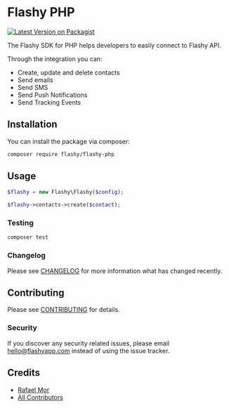 # Flashy PHP

[![Latest Version on Packagist](https://img.shields.io/packagist/v/flashy/flashy-php.svg?style=flat-square)](https://packagist.org/packages/flashy/flashy-php)

The Flashy SDK for PHP helps developers to easily connect to Flashy API.

Through the integration you can:
* Create, update and delete contacts
* Send emails
* Send SMS
* Send Push Notifications
* Send Tracking Events

## Installation

You can install the package via composer:

```bash
composer require flashy/flashy-php
```

## Usage

``` php
$flashy = new Flashy\Flashy($config);

$flashy->contacts->create($contact);
```

### Testing

``` bash
composer test
```

### Changelog

Please see [CHANGELOG](CHANGELOG.md) for more information what has changed recently.

## Contributing

Please see [CONTRIBUTING](CONTRIBUTING.md) for details.

### Security

If you discover any security related issues, please email hello@flashyapp.com instead of using the issue tracker.

## Credits

- [Rafael Mor](https://github.com/flashy)
- [All Contributors](../../contributors)
